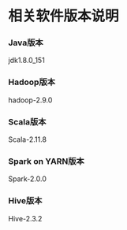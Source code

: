 相关软件版本说明
=================================================================================
### Java版本
jdk1.8.0_151

### Hadoop版本
hadoop-2.9.0

### Scala版本
Scala-2.11.8

### Spark on YARN版本
Spark-2.0.0

### Hive版本
Hive-2.3.2

